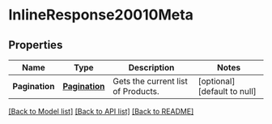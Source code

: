 # InlineResponse20010Meta

## Properties
Name | Type | Description | Notes
------------ | ------------- | ------------- | -------------
**Pagination** | [**Pagination**](Pagination.md) | Gets the current list of Products. | [optional] [default to null]

[[Back to Model list]](../README.md#documentation-for-models) [[Back to API list]](../README.md#documentation-for-api-endpoints) [[Back to README]](../README.md)


